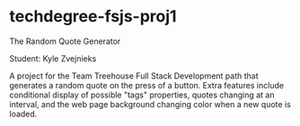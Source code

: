 # techdegree-fsjs-proj1
 The Random Quote Generator

 Student: Kyle Zvejnieks

A project for the Team Treehouse Full Stack Development path that generates
a random quote on the press of a button. Extra features include conditional
display of possible "tags" properties, quotes changing at an interval, and
the web page background changing color when a new quote is loaded.
